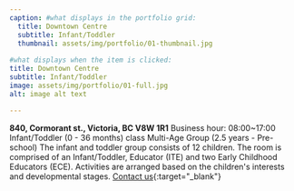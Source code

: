 ```yaml
---
caption: #what displays in the portfolio grid:
  title: Downtown Centre
  subtitle: Infant/Toddler
  thumbnail: assets/img/portfolio/01-thumbnail.jpg
  
#what displays when the item is clicked:
title: Downtown Centre
subtitle: Infant/Toddler
image: assets/img/portfolio/01-full.jpg
alt: image alt text

---
```

**840, Cormorant st., Victoria, BC V8W 1R1** Business hour: 08:00~17:00  
Infant/Toddler (0 - 36 months) class Multi-Age Group (2.5 years - Pre-school) The infant and toddler group consists of 12 children. The room is comprised of an Infant/Toddler, Educator (ITE) and two Early Childhood Educators (ECE). Activities are arranged based on the children's interests and developmental stages. [Contact us](https://37be2d10fns.typeform.com/to/P46qj3u9){:target="_blank"}  
